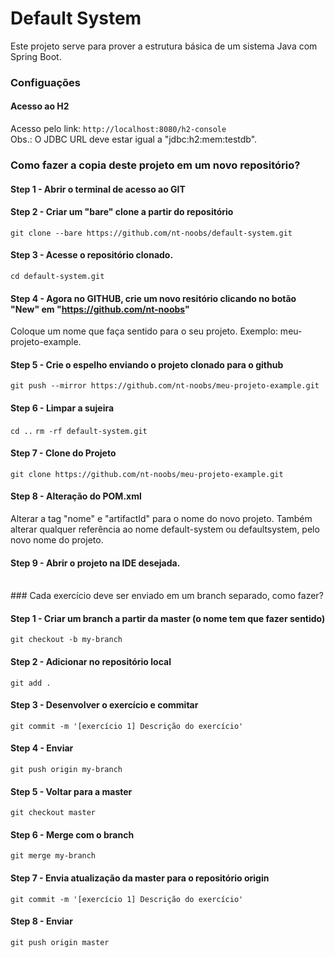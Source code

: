 # Default System

Este projeto serve para prover a estrutura básica de um sistema Java com Spring Boot.

### Configuações

#### Acesso ao H2
Acesso pelo link: ```http://localhost:8080/h2-console``` <br />
Obs.: O JDBC URL deve estar igual a "jdbc:h2:mem:testdb".


### Como fazer a copia deste projeto em um novo repositório?

#### Step 1 - Abrir o terminal de acesso ao GIT

#### Step 2 - Criar um "bare" clone a partir do repositório
```git clone --bare https://github.com/nt-noobs/default-system.git```

#### Step 3 - Acesse o repositório clonado.
```cd default-system.git```

#### Step 4 - Agora no GITHUB, crie um novo resitório clicando no botão "New" em "https://github.com/nt-noobs"
Coloque um nome que faça sentido para o seu projeto. Exemplo: meu-projeto-example. </ul>

#### Step 5 - Crie o espelho enviando o projeto clonado para o github
```git push --mirror https://github.com/nt-noobs/meu-projeto-example.git```

#### Step 6 - Limpar a sujeira
```cd ..```
```rm -rf default-system.git```

#### Step 7 - Clone do Projeto
```git clone https://github.com/nt-noobs/meu-projeto-example.git```

#### Step 8 - Alteração do POM.xml
Alterar a tag "nome" e "artifactId" para o nome do novo projeto.
Também alterar qualquer referência ao nome default-system ou defaultsystem, pelo novo nome do projeto.

#### Step 9 - Abrir o projeto na IDE desejada.

<br />
### Cada exercício deve ser enviado em um branch separado, como fazer?

#### Step 1 - Criar um branch a partir da master (o nome tem que fazer sentido)
```git checkout -b my-branch```

#### Step 2 - Adicionar no repositório local
```git add .``` 

#### Step 3 - Desenvolver o exercício e commitar
```git commit -m '[exercício 1] Descrição do exercício'``` 

#### Step 4 - Enviar
```git push origin my-branch``` 

#### Step 5 - Voltar para a master
```git checkout master``` 

#### Step 6 - Merge com o branch
```git merge my-branch``` 

#### Step 7 - Envia atualização da master para o repositório origin
```git commit -m '[exercício 1] Descrição do exercício'``` 

#### Step 8 - Enviar
```git push origin master```
